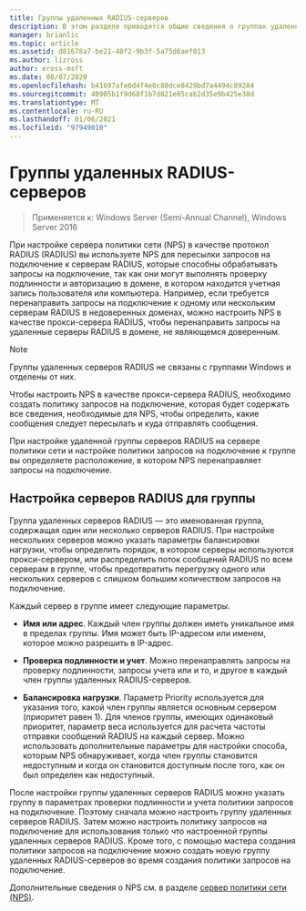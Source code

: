 ```yaml
---
title: Группы удаленных RADIUS-серверов
description: В этом разделе приводятся общие сведения о группах удаленных серверов RADIUS сервера политики сети в Windows Server 2016.
manager: brianlic
ms.topic: article
ms.assetid: d81678a7-be21-48f2-9b3f-5a75d6aef013
ms.author: lizross
author: eross-msft
ms.date: 08/07/2020
ms.openlocfilehash: b41697afe6d4f4e0c80dce8429bd7a4494c89284
ms.sourcegitcommit: 40905b1f9d68f1b7d821e05cab2d35e9b425e38d
ms.translationtype: MT
ms.contentlocale: ru-RU
ms.lasthandoff: 01/06/2021
ms.locfileid: "97949010"
---
```

# <a name="remote-radius-server-groups"></a>Группы удаленных RADIUS-серверов

>Применяется к: Windows Server (Semi-Annual Channel), Windows Server 2016

При настройке сервера политики сети (NPS) в качестве протокол RADIUS (RADIUS) вы используете NPS для пересылки запросов на подключение к серверам RADIUS, которые способны обрабатывать запросы на подключение, так как они могут выполнять проверку подлинности и авторизацию в домене, в котором находится учетная запись пользователя или компьютера. Например, если требуется перенаправить запросы на подключение к одному или нескольким серверам RADIUS в недоверенных доменах, можно настроить NPS в качестве прокси-сервера RADIUS, чтобы перенаправить запросы на удаленные серверы RADIUS в домене, не являющемся доверенным.

>[!NOTE]
>Группы удаленных серверов RADIUS не связаны с группами Windows и отделены от них.

Чтобы настроить NPS в качестве прокси-сервера RADIUS, необходимо создать политику запросов на подключение, которая будет содержать все сведения, необходимые для NPS, чтобы определить, какие сообщения следует пересылать и куда отправлять сообщения.

При настройке удаленной группы серверов RADIUS на сервере политики сети и настройке политики запросов на подключение к группе вы определяете расположение, в котором NPS перенаправляет запросы на подключение.

## <a name="configuring-radius-servers-for-a-group"></a>Настройка серверов RADIUS для группы

Группа удаленных серверов RADIUS — это именованная группа, содержащая один или несколько серверов RADIUS. При настройке нескольких серверов можно указать параметры балансировки нагрузки, чтобы определить порядок, в котором серверы используются прокси-сервером, или распределить поток сообщений RADIUS по всем серверам в группе, чтобы предотвратить перегрузку одного или нескольких серверов с слишком большим количеством запросов на подключение.

Каждый сервер в группе имеет следующие параметры.

- **Имя или адрес**. Каждый член группы должен иметь уникальное имя в пределах группы. Имя может быть IP-адресом или именем, которое можно разрешить в IP-адрес.

- **Проверка подлинности и учет**. Можно перенаправлять запросы на проверку подлинности, запросы учета или и то, и другое в каждый член группы удаленных RADIUS-серверов.

- **Балансировка нагрузки**. Параметр Priority используется для указания того, какой член группы является основным сервером (приоритет равен 1). Для членов группы, имеющих одинаковый приоритет, параметр веса используется для расчета частоты отправки сообщений RADIUS на каждый сервер. Можно использовать дополнительные параметры для настройки способа, которым NPS обнаруживает, когда член группы становится недоступным и когда он становится доступным после того, как он был определен как недоступный.

После настройки группы удаленных серверов RADIUS можно указать группу в параметрах проверки подлинности и учета политики запросов на подключение. Поэтому сначала можно настроить группу удаленных серверов RADIUS. Затем можно настроить политику запросов на подключение для использования только что настроенной группы удаленных серверов RADIUS. Кроме того, с помощью мастера создания политики запросов на подключение можно создать новую группу удаленных RADIUS-серверов во время создания политики запросов на подключение.

Дополнительные сведения о NPS см. в разделе [сервер политики сети (NPS)](nps-top.md).
